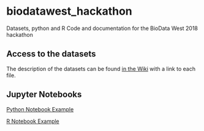 # biodatawest_hackathon
Datasets, python and R Code and documentation for the BioData West 2018 hackathon

## Access to the datasets

The description of the datasets can be found [in the Wiki](https://github.com/opentargets/biodatawest_hackathon/wiki/Open-Targets-hackathon-datasets-description) with a link to each file.

## Jupyter Notebooks

[Python Notebook Example](https://github.com/opentargets/biodatawest_hackathon/blob/master/python/notebooks/Random%20Forest%20Classifier%20Example.ipynb)

[R Notebook Example](https://github.com/opentargets/biodatawest_hackathon/blob/master/R/OpenTargetsDatathonRNotebook.ipynb)


